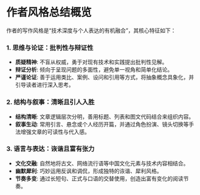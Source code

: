 # 作者风格总结概览

作者的写作风格是“技术深度与个人表达的有机融合”，其核心特征如下：

### 1. 思维与论证：批判性与辩证性

- **质疑精神**: 不盲从权威，勇于对现有技术和实践提出批判性见解。
- **辩证分析**: 倾向于呈现问题的多面性，避免单一视角和简单化结论。
- **严谨论证**: 善于运用类比、案例、设问和引用等方式，将抽象概念具象化，并引导读者进行深入思考。

### 2. 结构与叙事：清晰且引人入胜

- **结构清晰**: 文章逻辑层次分明，善用标题、列表和图文代码结合来组织内容。
- **叙事生动**: 常用引言、悬念或个人经历开篇，并通过角色扮演、镜头切换等手法增强文章的可读性与代入感。

### 3. 语言与表达：诙谐且富有张力

- **文化交融**: 自然地将古文、网络流行语等中国文化元素与技术内容相结合。
- **幽默犀利**: 巧妙运用反讽和调侃，形成独特的诙谐、犀利风格。
- **节奏多变**: 通过长短句、正式与口语的交替使用，创造出富有变化的阅读节奏。
